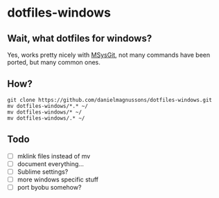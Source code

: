 

# dotfiles-windows


## Wait, what dotfiles for windows?
Yes,  works pretty nicely with [MSysGit](http://msysgit.github.io/),  not many commands have been ported, but many common ones.

## How?
```
git clone https://github.com/danielmagnussons/dotfiles-windows.git
mv dotfiles-windows/*.* ~/
mv dotfiles-windows/* ~/
mv dotfiles-windows/.* ~/
```

## Todo
- [ ] mklink files instead of mv
- [ ] document everything...
- [ ] Sublime settings?
- [ ] more windows specific stuff
- [ ] port byobu somehow?
